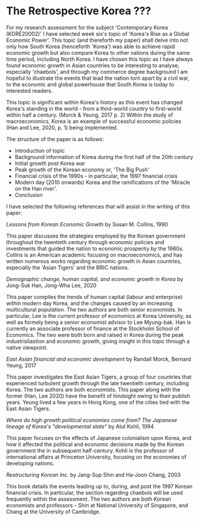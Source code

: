 <h1>The Retrospective Korea ???</h1>

For my research assessment for the subject 'Contemporary Korea (KORE20002)' I have selected week six's topic of 'Korea's Rise as a Global Economic Power'. This topic (and thereforth my paper) shall delve into not only how South Korea (henceforth 'Korea') was able to achieve rapid economic growth but also compare Korea to other nations during the same time period, including North Korea. I have chosen this topic as I have always found economic growth in Asian countries to be interesting to analyse; especially 'chaebols', and through my commerce degree background I am hopeful to illustrate the events that lead the nation torn apart by a civil war, to the economic and global powerhouse that South Korea is today to interested readers.

This topic is significant within Korea's history as this event has changed Korea's standing in the world - from a third-world country to first-world within half a century. (Morck & Yeung, 2017 p. 2) Within the study of macroeconomics, Korea is an example of successful economic policies (Han and Lee, 2020, p. 1) being implemented. 

The structure of the paper is as follows: 

- Introduction of topic  
- Background information of Korea during the first half of the 20th century 
- Initial growth post Korea war 
- Peak growth of the Korean economy or, 'The Big Push'
- Financial crisis of the 1990s - in particular, the 1997 financial crisis
- Modern day (2010 onwards) Korea and the ramifications of the 'Miracle on the Han river'.
- Conclusion 


I have selected the following references that will assist in the writing of this paper: 

*Lessons from Korean Economic Growth* by Susan M. Collins, 1990 

This paper discusses the strategies employed by the Korean government throughout the twentieth century through economic policies and investments that guided the nation to economic prosperity by the 1980s. Collins is an American academic focusing on macroeconomics, and has written numerous works regarding economic growth in Asian countries, especially the 'Asian Tigers' and the BRIC nations.

*Demographic change, human capital, and economic growth in Korea* by Jong-Suk Han, Jong-Wha Lee, 2020 

This paper compiles the trends of human capital (labour and enterprise) within modern day Korea, and the changes caused by an increasing multicultural population. The two authors are both senior economists. In particular, Lee is the current professor of economics at Korea University, as well as formely being a senior economist advisor to Lee Myung-bak. Han is currently an associate professor of finance at the Stockholm School of Economics. The two were both born and raised in Korea during the peak industrisliastion and economic growth, giving insight in this topic through a native viewpoint. 

*East Asian financial and economic development* by Randall Morck, Bernard Yeung, 2017

This paper investigates the East Asian Tigers, a group of four countries that experienced turbulent growth through the late twentieth century, including Korea. The two authors are both economists. This paper along with the former (Han, Lee 2020) have the benefit of hindsight owing to their publish years. Yeung lived a few years in Hong Kong, one of the cities tied with the East Asian Tigers. 

*Where do high growth political economies come from? The Japanese lineage of Korea's "developmental state"* by Atul Kohli, 1994 

This paper focuses on the effects of Japanese colonialism upon Korea, and how it affected the political and economic decisions made by the Korean government the in subsequent half-century. Kohli is the professor of international affairs at Princeton University, focusing on the economies of developing nations. 

*Restructuring Korean Inc.* by Jang-Sup Shin and Ha-Joon Chang, 2003 

This book details the events leading up to, during, and post the 1997 Korean financial crisis. In particular, the section regarding chaebols will be used frequently within the assessment. The two authors are both Korean economists and professors - Shin at National University of Singapore, and Chang at the University of Cambridge. 







